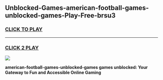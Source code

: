 
## Unblocked-Games-american-football-games-unblocked-games-Play-Free-brsu3
<h3>
<a href="https://premium76.site?title=american-football-games-unblocked-games&ref=20A">CLICK TO PLAY</a></h3>
<hr>

<h3>
<a href="https://premium76.site?title=american-football-games-unblocked-games&ref=20A">CLICK 2 PLAY</a>
  
</h3>

<a href="https://premium76.site?title=american-football-games-unblocked-games&ref=20A"><img src="https://clearcache.store/games.png"></a>


**american-football-games-unblocked-games games unblocked: Your Gateway to Fun and Accessible Online Gaming**
